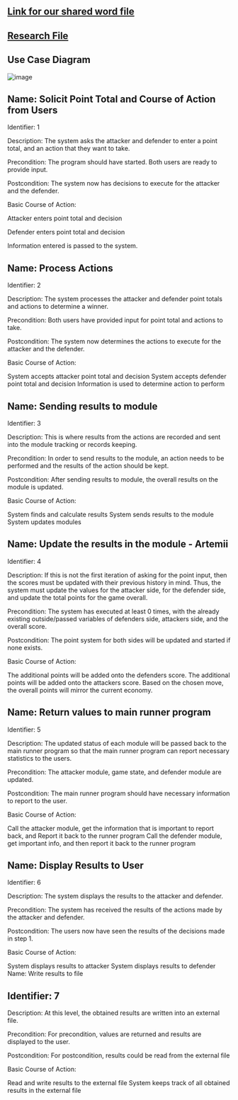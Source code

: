 ## [Link for our shared word file](https://docs.google.com/document/d/1WwBw4EI2TgA7Qqrq7vCVtTq-tQTIGLt5jtCos7pwu0Q/edit?usp=sharing)


## [Research File](https://docs.google.com/document/d/19b5j6745Gz-Npo_mM9cbXDgvNdeRu-IEHAIWFK8I0Cs/edit)

## Use Case Diagram
![image](https://user-images.githubusercontent.com/114183307/198175536-63c793df-9fa4-4f12-b72a-0ac8b18f6028.png)

## Name: Solicit Point Total and Course of Action from Users

Identifier: 1

Description:
The system asks the attacker and defender to enter a point total, and an action that they want to take. 

Precondition:
The program should have started. Both users are ready to provide input. 

Postcondition:
The system now has decisions to execute for the attacker and the defender. 

Basic Course of Action:

Attacker enters point total and decision

Defender enters point total and decision

Information entered is passed to the system. 


## Name: Process Actions

Identifier: 2

Description:
The system processes the attacker and defender point totals and actions to determine a winner.

Precondition:
Both users have provided input for point total and actions to take. 

Postcondition:
The system now determines the actions to execute for the attacker and the defender. 

Basic Course of Action:

System accepts attacker point total and decision
System accepts defender point total and decision
Information is used to determine action to perform 


## Name: Sending results to module

Identifier: 3


Description: This is where results from the actions are recorded and sent into the module 
tracking or records keeping.


Precondition: In order to send results to the module, an action needs to be performed
and the results of the action should be kept.


Postcondition: After sending results to module, the overall results on the module is 
updated.

Basic Course of Action:

 System finds and calculate results
 System sends results to the module
 System updates modules


## Name: Update the results in the module - Artemii

Identifier: 4


Description:
If this is not the first iteration of asking for the point input, then the scores must be updated with their previous history in mind. Thus, the system must update the values for the attacker side, for the defender side, and update the total points for the game overall.


Precondition:
The system has executed at least 0 times, with the already existing outside/passed variables of defenders side, attackers side, and the overall score.

Postcondition:
The point system for both sides will be updated and started if none exists.

Basic Course of Action:

 The additional points will be added onto the defenders score.
 The additional points will be added onto the attackers score.
 Based on the chosen move, the overall points will mirror the current economy.



## Name: Return values to main runner program

Identifier: 5


Description:
The updated status of each module will be passed back to the main runner program so that the main runner program can report necessary statistics to the users. 

Precondition:
The attacker module, game state, and defender module are updated. 

Postcondition:
The main runner program should have necessary information to report to the user. 

Basic Course of Action:

Call the attacker module, get the information that is important to report back, and
Report it back to the runner program
Call the defender module, get important info, and then report it back to the runner
program


## Name: Display Results to User

Identifier: 6

Description:
The system displays the results to the attacker and defender.

Precondition:
The system has received the results of the actions made by the attacker and defender.

Postcondition:
The users now have seen the results of the decisions made in step 1.

Basic Course of Action:

System displays results to attacker
System displays results to defender 
Name: Write results to file

## Identifier: 7


Description: At this level, the obtained results are written into an external file.


Precondition: For precondition, values are returned and results are displayed to the user.


Postcondition: For postcondition, results could be read from the external file

Basic Course of Action:

Read and write results to the external file
 System keeps track of all obtained results in the external file




















